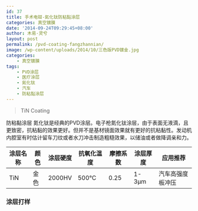 ```yaml
---
id: 37
title: 手术电钳-氮化钛防粘黏涂层
categories: 真空镀膜
date: '2014-09-24T09:29:45+08:00'
author: 木易·灵兮
layout: post
permalink: /pvd-coating-fangzhannian/
image: /wp-content/uploads/2014/10/三色版PVD镀金.jpg
categories:
    - 真空镀膜
tags:
    - PVD涂层
    - 医疗涂层
    - 氮化钛
    - 汽车
    - 防粘黏涂层
---
```


> TiN Coating

防粘黏涂层
氮化钛是经典的PVD涂层。电子枪氮化钛涂层，由于表面无液滴，且更致密，抗粘黏的效果更好。但并不是基材镜面效果就有更好的抗粘黏性。发动机内腔室有时估计留车刀纹或者水刀冲击制造粗糙效果，以储油或者做降调亲和力。

| 涂层名称 | 颜色 | 涂层硬度 | 抗氧化温度 | 摩擦系数 | 涂层厚度 | 应用推荐 |
|---|---|---|---|---|---|---|
| TiN | 金色 | 2000HV | 500℃ | 0.25 | 1-3μm | 汽车高强度板冲压 |


### 涂层打样
